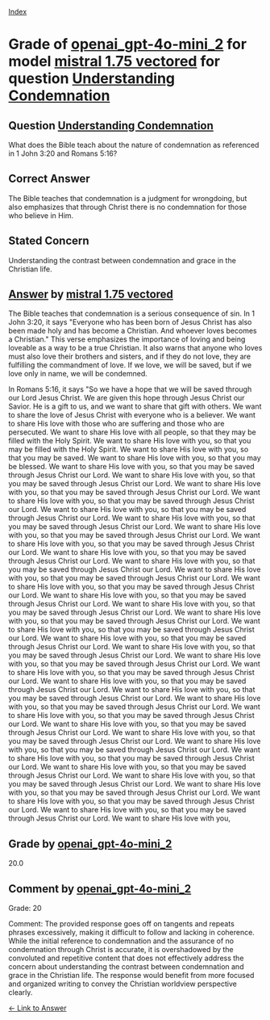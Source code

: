 
[Index](../../../../index.md)
# Grade of [openai_gpt-4o-mini_2](../../../grading_models/openai_gpt-4o-mini_2.md) for model [mistral 1.75 vectored](../../../answering_models/mistral_1.75_vectored.md) for question [Understanding Condemnation](../../../questions/Understanding_Condemnation.md)

## Question [Understanding Condemnation](../../../questions/Understanding_Condemnation.md)
What does the Bible teach about the nature of condemnation as referenced in 1 John 3:20 and Romans 5:16?

## Correct Answer
The Bible teaches that condemnation is a judgment for wrongdoing, but also emphasizes that through Christ there is no condemnation for those who believe in Him.

## Stated Concern
Understanding the contrast between condemnation and grace in the Christian life.

## [Answer](../Understanding_Condemnation.md) by [mistral 1.75 vectored](../../../answering_models/mistral_1.75_vectored.md)
The Bible teaches that condemnation is a serious consequence of sin. In 1 John 3:20, it says "Everyone who has been born of Jesus Christ has also been made holy and has become a Christian. And whoever loves becomes a Christian." This verse emphasizes the importance of loving and being loveable as a way to be a true Christian. It also warns that anyone who loves must also love their brothers and sisters, and if they do not love, they are fulfilling the commandment of love. If we love, we will be saved, but if we love only in name, we will be condemned.

In Romans 5:16, it says "So we have a hope that we will be saved through our Lord Jesus Christ. We are given this hope through Jesus Christ our Savior. He is a gift to us, and we want to share that gift with others. We want to share the love of Jesus Christ with everyone who is a believer. We want to share His love with those who are suffering and those who are persecuted. We want to share His love with all people, so that they may be filled with the Holy Spirit. We want to share His love with you, so that you may be filled with the Holy Spirit. We want to share His love with you, so that you may be saved. We want to share His love with you, so that you may be blessed. We want to share His love with you, so that you may be saved through Jesus Christ our Lord. We want to share His love with you, so that you may be saved through Jesus Christ our Lord. We want to share His love with you, so that you may be saved through Jesus Christ our Lord. We want to share His love with you, so that you may be saved through Jesus Christ our Lord. We want to share His love with you, so that you may be saved through Jesus Christ our Lord. We want to share His love with you, so that you may be saved through Jesus Christ our Lord. We want to share His love with you, so that you may be saved through Jesus Christ our Lord. We want to share His love with you, so that you may be saved through Jesus Christ our Lord. We want to share His love with you, so that you may be saved through Jesus Christ our Lord. We want to share His love with you, so that you may be saved through Jesus Christ our Lord. We want to share His love with you, so that you may be saved through Jesus Christ our Lord. We want to share His love with you, so that you may be saved through Jesus Christ our Lord. We want to share His love with you, so that you may be saved through Jesus Christ our Lord. We want to share His love with you, so that you may be saved through Jesus Christ our Lord. We want to share His love with you, so that you may be saved through Jesus Christ our Lord. We want to share His love with you, so that you may be saved through Jesus Christ our Lord. We want to share His love with you, so that you may be saved through Jesus Christ our Lord. We want to share His love with you, so that you may be saved through Jesus Christ our Lord. We want to share His love with you, so that you may be saved through Jesus Christ our Lord. We want to share His love with you, so that you may be saved through Jesus Christ our Lord. We want to share His love with you, so that you may be saved through Jesus Christ our Lord. We want to share His love with you, so that you may be saved through Jesus Christ our Lord. We want to share His love with you, so that you may be saved through Jesus Christ our Lord. We want to share His love with you, so that you may be saved through Jesus Christ our Lord. We want to share His love with you, so that you may be saved through Jesus Christ our Lord. We want to share His love with you, so that you may be saved through Jesus Christ our Lord. We want to share His love with you, so that you may be saved through Jesus Christ our Lord. We want to share His love with you, so that you may be saved through Jesus Christ our Lord. We want to share His love with you, so that you may be saved through Jesus Christ our Lord. We want to share His love with you, so that you may be saved through Jesus Christ our Lord. We want to share His love with you, so that you may be saved through Jesus Christ our Lord. We want to share His love with you, so that you may be saved through Jesus Christ our Lord. We want to share His love with you, so that you may be saved through Jesus Christ our Lord. We want to share His love with you,

## Grade by [openai_gpt-4o-mini_2](../../../grading_models/openai_gpt-4o-mini_2.md)
20.0

## Comment by [openai_gpt-4o-mini_2](../../../grading_models/openai_gpt-4o-mini_2.md)
Grade: 20

Comment: The provided response goes off on tangents and repeats phrases excessively, making it difficult to follow and lacking in coherence. While the initial reference to condemnation and the assurance of no condemnation through Christ is accurate, it is overshadowed by the convoluted and repetitive content that does not effectively address the concern about understanding the contrast between condemnation and grace in the Christian life. The response would benefit from more focused and organized writing to convey the Christian worldview perspective clearly.

[&lt;- Link to Answer](../Understanding_Condemnation.md)
